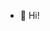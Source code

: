 - 👋 Hi!

<!---
hello-artpartee/hello-artpartee is a ✨ special ✨ repository because its `README.md` (this file) appears on your GitHub profile.
You can click the Preview link to take a look at your changes.
--->
